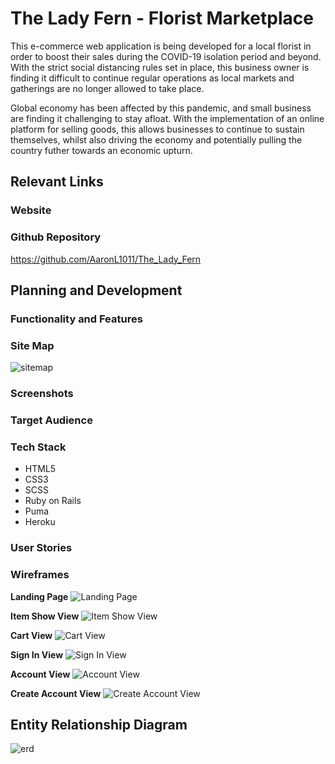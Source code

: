 # The Lady Fern - Florist Marketplace

This e-commerce web application is being developed for a local florist in order to boost their sales during the COVID-19 isolation period and beyond. With the strict social distancing rules set in place, this business owner is finding it difficult to continue regular operations as local markets and gatherings are no longer allowed to take place.

Global economy has been affected by this pandemic, and small business are finding it challenging to stay afloat. With the implementation of an online platform for selling goods, this allows businesses to continue to sustain themselves, whilst also driving the economy and potentially pulling the country futher towards an economic upturn.

## Relevant Links

### Website



### Github Repository

https://github.com/AaronL1011/The_Lady_Fern

## Planning and Development

### Functionality and Features

### Site Map

![sitemap](./docs/lady_fern_sitemap.png)

### Screenshots

### Target Audience

### Tech Stack

- HTML5
- CSS3
- SCSS
- Ruby on Rails
- Puma
- Heroku

### User Stories

### Wireframes

**Landing Page**
![Landing Page](./docs/lady_fern_wireframes/Index_View.png)

**Item Show View**
![Item Show View](./docs/lady_fern_wireframes/Item_View.png)

**Cart View**
![Cart View](./docs/lady_fern_wireframes/Cart_View.png)

**Sign In View**
![Sign In View](./docs/lady_fern_wireframes/Sign_In_View.png)

**Account View**
![Account View](./docs/lady_fern_wireframes/Account_View.png)

**Create Account View**
![Create Account View](./docs/lady_fern_wireframes/Account_Create_View.png)

## Entity Relationship Diagram

![erd](./docs/Lady_Fern_ERD.png)